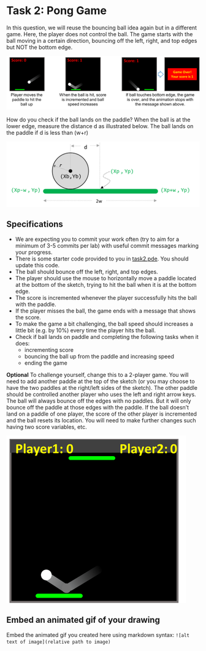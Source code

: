 # Task 2: Pong Game

In this question, we will reuse the bouncing ball idea again but in a different game. 
Here, the player does not control the ball.
The game starts with the ball moving in a certain direction, bouncing off the left, right, and top edges but NOT the bottom edge.

![Image 2](../images/Picture2.png)

How do you check if the ball lands on the paddle? 
When the ball is at the lower edge, measure the distance d as illustrated below.
The ball lands on the paddle if d is less than (w+r)

![Image 3](../images/Picture3.png)

## Specifications

- We are expecting you to commit your work often (try to aim for a minimum of 3-5 commits per lab) with useful commit messages marking your progress.
- There is some starter code provided to you in [task2.pde](task2.pde). You should update this code.
- The ball should bounce off the left, right, and top edges.
- The player should use the mouse to horizontally move a paddle located at the bottom of the sketch, trying to hit the ball when it is at the bottom edge.
- The score is incremented whenever the player successfully hits the ball with the paddle.
- If the player misses the ball, the game ends with a message that shows the score. 
- To make the game a bit challenging, the ball speed should increases a little bit (e.g. by 10%) every time the player hits the ball.
- Check if ball lands on paddle and completing the following tasks when it does: 
  - incrementing score
  - bouncing the ball up from the paddle and increasing speed
  - ending the game

**Optional** To challenge yourself, change this to a 2-player game. You will need to add another paddle at the top of the sketch (or you may choose to have the two paddles at the right/left sides of the sketch). The other paddle should be controlled another player who uses the left and right arrow keys. The ball will always bounce off the edges with no paddles. But it will only bounce off the paddle at those edges with the paddle. If the ball doesn’t land on a paddle of one player, the score of the other player is incremented and the ball resets its location. You will need to make further changes such having two score variables, etc.

![Image 4](../images/Picture4.png)

## Embed an animated gif of your drawing

Embed the animated gif you created here using markdown syntax: `![alt text of image](relative path to image)`
